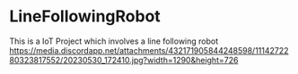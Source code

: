 # LineFollowingRobot
This is a IoT Project which involves a line following robot
https://media.discordapp.net/attachments/432171905844248598/1114272280323817552/20230530_172410.jpg?width=1290&height=726
